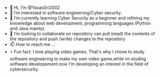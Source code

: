 - 👋 Hi, I’m @YasasSri2002
- 👀 I’m interested in software enginerring/Cyber security.
- 🌱 I’m currently learning Cyber Security as a beginner and refining my knowledge about web development, programming languages (Python and Java mainly).
- 💞️ I’m looking to collaborate on repository can pull (read) the contents of the repository and push (write) changes to the repository
- 📫 How to reach me ...
- ⚡ Fun fact: I love playing video games. That's why I chose to study software engineering to make my own video game,while im studing software developement.now I'm developing an interest in the field of cybersecurity.

<!---
YasasSri2002/YasasSri2002 is a ✨ special ✨ repository because its `README.md` (this file) appears on your GitHub profile.
You can click the Preview link to take a look at your changes.
--->
